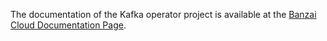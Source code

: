 The documentation of the Kafka operator project is available at the [Banzai Cloud Documentation Page](https://banzaicloud.com/docs/supertubes/kafka-operator/benchmarks).